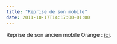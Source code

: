```yaml
---
title: "Reprise de son mobile"
date: 2011-10-17T14:17:00+01:00
---
```

Reprise de son ancien mobile Orange : [ici](http://www.agir-reflexesverts.orange.fr/recycler-equipements.html).
